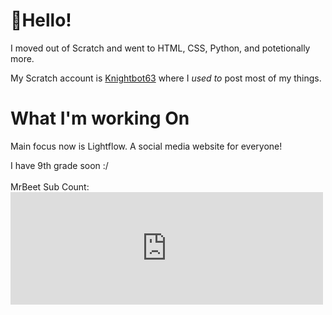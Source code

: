 <p align="center"><h1>👋Hello!</h1></p>
I moved out of Scratch and went to HTML, CSS, Python, and potetionally more.

My Scratch account is [Knightbot63](https://scratch.mit.edu/users/Knightbot63) where I *used to* post most of my things.

# What I'm working On
Main focus now is Lightflow. A social media website for everyone!

I have 9th grade soon :/<br><br>
MrBeet Sub Count:
<embed height="180px" width="500px" frameborder="0" src="https://livecounts.nl/embed/#!/UCX6OQ3DkcsbYNE6H8uQQuVA" allowfullscreen></embed>
